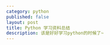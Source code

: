 ```yaml
---
category: python
published: false
layout: post
title: Python 学习资料总结
description: 该是好好学习python的时候了~
---
```


